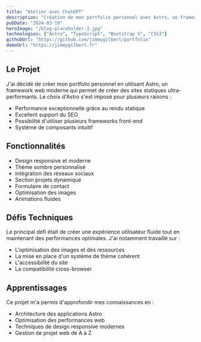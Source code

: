 ```yaml
---
title: "Atelier avec ChatGPT"
description: "Création de mon portfolio personnel avec Astro, un framework web moderne et performant"
pubDate: "2024-03-19"
heroImage: "/blog-placeholder-3.jpg"
technologies: ["Astro", "TypeScript", "Bootstrap 5", "CSS3"]
githubUrl: "https://github.com/jimmygilbert/portfolio"
demoUrl: "https://jimmygilbert.fr"
---
```


## Le Projet

J'ai décidé de créer mon portfolio personnel en utilisant Astro, un framework web moderne qui permet de créer des sites statiques ultra-performants. Le choix d'Astro s'est imposé pour plusieurs raisons :

- Performance exceptionnelle grâce au rendu statique
- Excellent support du SEO
- Possibilité d'utiliser plusieurs frameworks front-end
- Système de composants intuitif

## Fonctionnalités

- Design responsive et moderne
- Thème sombre personnalisé
- Intégration des réseaux sociaux
- Section projets dynamique
- Formulaire de contact
- Optimisation des images
- Animations fluides

## Défis Techniques

Le principal défi était de créer une expérience utilisateur fluide tout en maintenant des performances optimales. J'ai notamment travaillé sur :

- L'optimisation des images et des ressources
- La mise en place d'un système de thème cohérent
- L'accessibilité du site
- La compatibilité cross-browser

## Apprentissages

Ce projet m'a permis d'approfondir mes connaissances en :

- Architecture des applications Astro
- Optimisation des performances web
- Techniques de design responsive modernes
- Gestion de projet web de A à Z
